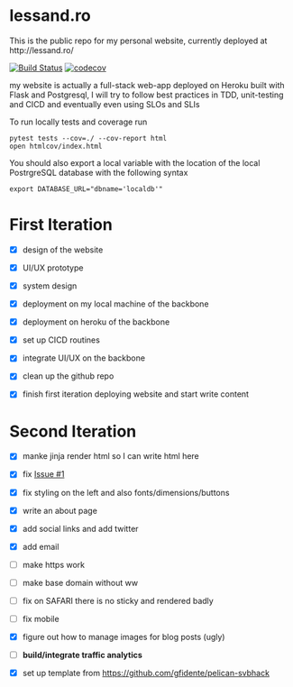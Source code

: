 # lessand.ro
<p>This is the public repo for my personal website, currently deployed at http://lessand.ro/</p>

[![Build Status](https://travis-ci.com/SolbiatiAlessandro/lessand.ro.svg?branch=master)](https://travis-ci.com/SolbiatiAlessandro/lessand.ro)
[![codecov](https://codecov.io/gh/SolbiatiAlessandro/lessand.ro/branch/master/graph/badge.svg)](https://codecov.io/gh/SolbiatiAlessandro/lessand.ro)

my website is actually a full-stack web-app deployed on Heroku built with Flask and Postgresql, I will try to follow best practices in TDD, unit-testing and CICD and eventually even using SLOs and SLIs

To run locally tests and coverage run
```
pytest tests --cov=./ --cov-report html
open htmlcov/index.html
```

You should also export a local variable with the location of the local PostrgreSQL database with the following syntax
```
export DATABASE_URL="dbname='localdb'"
```

First Iteration
===============

- [X] design of the website
- [X] UI/UX prototype
- [X] system design
- [X] deployment on my local machine of the backbone
- [X] deployment on heroku of the backbone
- [X] set up CICD routines
- [X] integrate UI/UX on the backbone
- [X] clean up the github repo
- [X] finish first iteration deploying website and start write content


Second Iteration
================

- [X] manke jinja render html so I can write html here 
- [X] fix [Issue #1](https://github.com/SolbiatiAlessandro/lessand.ro/issues/1)
- [X] fix styling on the left and also fonts/dimensions/buttons 
- [X] write an about page 
- [X] add social links and add twitter 
- [X] add email
- [ ] make https work 
- [ ] make base domain without ww
- [ ] fix on SAFARI there is no sticky and rendered badly 
- [ ] fix mobile
- [x] figure out how to manage images for blog posts (ugly)
- [ ] **build/integrate traffic analytics**
- [x] set up template from https://github.com/gfidente/pelican-svbhack

